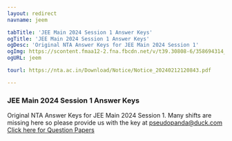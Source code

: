 ```yaml
---
layout: redirect
navname: jeem

tabTitle: 'JEE Main 2024 Session 1 Answer Keys'
ogTitle: 'JEE Main 2024 Session 1 Answer Keys'
ogDesc: 'Original NTA Answer Keys for JEE Main 2024 Session 1'
ogImg: https://scontent.fmaa12-2.fna.fbcdn.net/v/t39.30808-6/358694314_753779089878926_3590585412916023948_n.jpg?_nc_cat=108&ccb=1-7&_nc_sid=efb6e6&_nc_ohc=Zad2HjEFJnwAX80IaM9&_nc_ht=scontent.fmaa12-2.fna&oh=00_AfCrtfT7PufgFxERQ256ieRc2ubZ4njYD8Y5OHeUIcYf5w&oe=65C9C25C
ogURL: jeem

tourl: https://nta.ac.in/Download/Notice/Notice_20240212120843.pdf

---
```


### JEE Main 2024 Session 1 Answer Keys
Original NTA Answer Keys for JEE Main 2024 Session 1. Many shifts are missing here so please provide us with the key at pseudopanda@duck.com
[Click here for Question Papers](https://pseudoforceyt.github.io/projectTitin/jeem/qp/)
